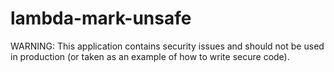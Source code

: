 # lambda-mark-unsafe

WARNING: This application contains security issues and should not be used in production (or taken as an example of how to write secure code).
